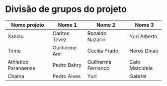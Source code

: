 # Divisão de grupos do projeto

Nome projeto | Nome 1 | Nome 2 | Nome 3
---|------|-----------|-----
Xablau | Caritos Tevez | Ronaldo Nazário | Yuri Alberto
Tome | Guilherme Ami | Cecilia Prado | Heros Dinao
Athletico Paranaense | Pedro Bahry | Guilherme Fernando | Caio Marcidele
Chama | Pedro Alves | Yuri | Gabriel